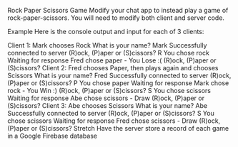 Rock Paper Scissors Game
Modify your chat app to instead play a game of rock-paper-scissors. You will need to modify both client and server code.

Example
Here is the console output and input for each of 3 clients:

Client 1: Mark chooses Rock
What is your name? Mark
Successfully connected to server
(R)ock, (P)aper or (S)cissors? R
You chose rock
Waiting for response
Fred chose paper - You Lose :(
(R)ock, (P)aper or (S)cissors? 
Client 2: Fred chooses Paper, then plays again and chooses Scissors
What is your name? Fred
Successfully connected to server
(R)ock, (P)aper or (S)cissors? P
You chose paper
Waiting for response
Mark chose rock - You Win :)
(R)ock, (P)aper or (S)cissors? S
You chose scissors
Waiting for response
Abe chose scissors - Draw
(R)ock, (P)aper or (S)cissors? 
Client 3: Abe chooses Scissors
What is your name? Abe
Successfully connected to server
(R)ock, (P)aper or (S)cissors? S
You chose scissors
Waiting for response
Fred chose scissors - Draw
(R)ock, (P)aper or (S)cissors? 
Stretch
Have the server store a record of each game in a Google Firebase database
